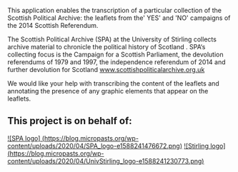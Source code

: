 This application enables the transcription of a particular collection of the Scottish Political Archive: the leaflets from the' YES' and 'NO' campaigns of the 2014 Scottish Referendum.

The Scottish Political Archive (SPA) at the University of Stirling collects archive material to chronicle the political history of Scotland .  SPA‘s collecting focus is the Campaign for a Scottish Parliament, the devolution referendums of 1979 and 1997, the independence referendum of 2014 and further devolution for Scotland
www.scottishpoliticalarchive.org.uk

We would like your help with transcribing the content of the leaflets and annotating the presence of any graphic elements that appear on the leaflets.

## This project is on behalf of:

[![SPA logo] (https://blog.micropasts.org/wp-content/uploads/2020/04/SPA_logo-e1588241476672.png)](http://www.scottishpoliticalarchive.org.uk/)
[![Stirling logo] (https://blog.micropasts.org/wp-content/uploads/2020/04/UnivStirling_logo-e1588241230773.png)](https://www.stir.ac.uk/)
